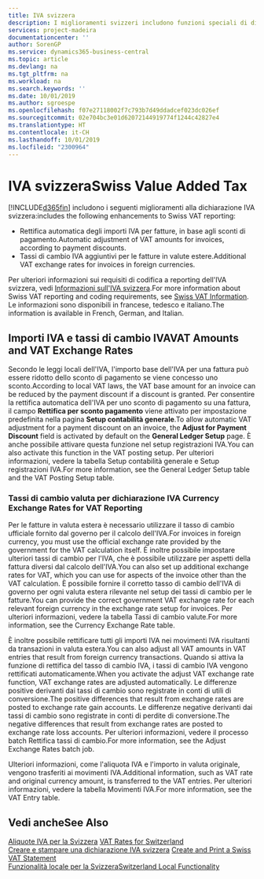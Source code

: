```yaml
---
title: IVA svizzera
description: I miglioramenti svizzeri includono funzioni speciali di dichiarazione IVA.
services: project-madeira
documentationcenter: ''
author: SorenGP
ms.service: dynamics365-business-central
ms.topic: article
ms.devlang: na
ms.tgt_pltfrm: na
ms.workload: na
ms.search.keywords: ''
ms.date: 10/01/2019
ms.author: sgroespe
ms.openlocfilehash: f07e27118002f7c793b7d49ddadcef023dc026ef
ms.sourcegitcommit: 02e704bc3e01d62072144919774f1244c42827e4
ms.translationtype: HT
ms.contentlocale: it-CH
ms.lasthandoff: 10/01/2019
ms.locfileid: "2300964"
---
```

# <a name="swiss-value-added-tax"></a><span data-ttu-id="22a47-103">IVA svizzera</span><span class="sxs-lookup"><span data-stu-id="22a47-103">Swiss Value Added Tax</span></span>
[!INCLUDE[d365fin](../../includes/d365fin_md.md)] <span data-ttu-id="22a47-104">includono i seguenti miglioramenti alla dichiarazione IVA svizzera:</span><span class="sxs-lookup"><span data-stu-id="22a47-104">includes the following enhancements to Swiss VAT reporting:</span></span>  

- <span data-ttu-id="22a47-105">Rettifica automatica degli importi IVA per fatture, in base agli sconti di pagamento.</span><span class="sxs-lookup"><span data-stu-id="22a47-105">Automatic adjustment of VAT amounts for invoices, according to payment discounts.</span></span>  
- <span data-ttu-id="22a47-106">Tassi di cambio IVA aggiuntivi per le fatture in valute estere.</span><span class="sxs-lookup"><span data-stu-id="22a47-106">Additional VAT exchange rates for invoices in foreign currencies.</span></span>  

<span data-ttu-id="22a47-107">Per ulteriori informazioni sui requisiti di codifica a reporting dell'IVA svizzera, vedi [Informazioni sull'IVA svizzera](https://www.estv.admin.ch/estv/en/home/estv-suissetax/sw-hersteller.html).</span><span class="sxs-lookup"><span data-stu-id="22a47-107">For more information about Swiss VAT reporting and coding requirements, see [Swiss VAT Information](https://www.estv.admin.ch/estv/en/home/estv-suissetax/sw-hersteller.html).</span></span> <span data-ttu-id="22a47-108">Le informazioni sono disponibili in francese, tedesco e italiano.</span><span class="sxs-lookup"><span data-stu-id="22a47-108">The information is available in French, German, and Italian.</span></span>  

## <a name="vat-amounts-and-vat-exchange-rates"></a><span data-ttu-id="22a47-109">Importi IVA e tassi di cambio IVA</span><span class="sxs-lookup"><span data-stu-id="22a47-109">VAT Amounts and VAT Exchange Rates</span></span>  
<span data-ttu-id="22a47-110">Secondo le leggi locali dell'IVA, l'importo base dell'IVA per una fattura può essere ridotto dello sconto di pagamento se viene concesso uno sconto.</span><span class="sxs-lookup"><span data-stu-id="22a47-110">According to local VAT laws, the VAT base amount for an invoice can be reduced by the payment discount if a discount is granted.</span></span> <span data-ttu-id="22a47-111">Per consentire la rettifica automatica dell'IVA per uno sconto di pagamento su una fattura, il campo **Rettifica per sconto pagamento** viene attivato per impostazione predefinita nella pagina **Setup contabilità generale**.</span><span class="sxs-lookup"><span data-stu-id="22a47-111">To allow automatic VAT adjustment for a payment discount on an invoice, the **Adjust for Payment Discount** field is activated by default on the **General Ledger Setup** page.</span></span> <span data-ttu-id="22a47-112">È anche possibile attivare questa funzione nel setup registrazioni IVA.</span><span class="sxs-lookup"><span data-stu-id="22a47-112">You can also activate this function in the VAT posting setup.</span></span> <span data-ttu-id="22a47-113">Per ulteriori informazioni, vedere la tabella Setup contabilità generale e Setup registrazioni IVA.</span><span class="sxs-lookup"><span data-stu-id="22a47-113">For more information, see the General Ledger Setup table and the VAT Posting Setup table.</span></span>  

### <a name="currency-exchange-rates-for-vat-reporting"></a><span data-ttu-id="22a47-114">Tassi di cambio valuta per dichiarazione IVA </span><span class="sxs-lookup"><span data-stu-id="22a47-114">Currency Exchange Rates for VAT Reporting</span></span>  
<span data-ttu-id="22a47-115">Per le fatture in valuta estera è necessario utilizzare il tasso di cambio ufficiale fornito dal governo per il calcolo dell'IVA.</span><span class="sxs-lookup"><span data-stu-id="22a47-115">For invoices in foreign currency, you must use the official exchange rate provided by the government for the VAT calculation itself.</span></span> <span data-ttu-id="22a47-116">È inoltre possibile impostare ulteriori tassi di cambio per l'IVA, che è possibile utilizzare per aspetti della fattura diversi dal calcolo dell'IVA.</span><span class="sxs-lookup"><span data-stu-id="22a47-116">You can also set up additional exchange rates for VAT, which you can use for aspects of the invoice other than the VAT calculation.</span></span> <span data-ttu-id="22a47-117">È possibile fornire il corretto tasso di cambio dell'IVA di governo per ogni valuta estera rilevante nel setup dei tassi di cambio per le fatture.</span><span class="sxs-lookup"><span data-stu-id="22a47-117">You can provide the correct government VAT exchange rate for each relevant foreign currency in the exchange rate setup for invoices.</span></span> <span data-ttu-id="22a47-118">Per ulteriori informazioni, vedere la tabella Tassi di cambio valute.</span><span class="sxs-lookup"><span data-stu-id="22a47-118">For more information, see the Currency Exchange Rate table.</span></span>  

<span data-ttu-id="22a47-119">È inoltre possibile rettificare tutti gli importi IVA nei movimenti IVA risultanti da transazioni in valuta estera.</span><span class="sxs-lookup"><span data-stu-id="22a47-119">You can also adjust all VAT amounts in VAT entries that result from foreign currency transactions.</span></span> <span data-ttu-id="22a47-120">Quando si attiva la funzione di rettifica del tasso di cambio IVA, i tassi di cambio IVA vengono rettificati automaticamente.</span><span class="sxs-lookup"><span data-stu-id="22a47-120">When you activate the adjust VAT exchange rate function, VAT exchange rates are adjusted automatically.</span></span> <span data-ttu-id="22a47-121">Le differenze positive derivanti dai tassi di cambio sono registrate in conti di utili di conversione.</span><span class="sxs-lookup"><span data-stu-id="22a47-121">The positive differences that result from exchange rates are posted to exchange rate gain accounts.</span></span> <span data-ttu-id="22a47-122">Le differenze negative derivanti dai tassi di cambio sono registrate in conti di perdite di conversione.</span><span class="sxs-lookup"><span data-stu-id="22a47-122">The negative differences that result from exchange rates are posted to exchange rate loss accounts.</span></span> <span data-ttu-id="22a47-123">Per ulteriori informazioni, vedere il processo batch Rettifica tassi di cambio.</span><span class="sxs-lookup"><span data-stu-id="22a47-123">For more information, see the Adjust Exchange Rates batch job.</span></span>  

<span data-ttu-id="22a47-124">Ulteriori informazioni, come l'aliquota IVA e l'importo in valuta originale, vengono trasferiti ai movimenti IVA.</span><span class="sxs-lookup"><span data-stu-id="22a47-124">Additional information, such as VAT rate and original currency amount, is transferred to the VAT entries.</span></span> <span data-ttu-id="22a47-125">Per ulteriori informazioni, vedere la tabella Movimenti IVA.</span><span class="sxs-lookup"><span data-stu-id="22a47-125">For more information, see the VAT Entry table.</span></span>  

## <a name="see-also"></a><span data-ttu-id="22a47-126">Vedi anche</span><span class="sxs-lookup"><span data-stu-id="22a47-126">See Also</span></span>  
 <span data-ttu-id="22a47-127">[Aliquote IVA per la Svizzera](vat-rates-for-switzerland.md) </span><span class="sxs-lookup"><span data-stu-id="22a47-127">[VAT Rates for Switzerland](vat-rates-for-switzerland.md) </span></span>  
 <span data-ttu-id="22a47-128">[Creare e stampare una dichiarazione IVA svizzera](how-to-create-and-print-a-swiss-vat-statement.md) </span><span class="sxs-lookup"><span data-stu-id="22a47-128">[Create and Print a Swiss VAT Statement](how-to-create-and-print-a-swiss-vat-statement.md) </span></span>  
 [<span data-ttu-id="22a47-129">Funzionalità locale per la Svizzera</span><span class="sxs-lookup"><span data-stu-id="22a47-129">Switzerland Local Functionality</span></span>](switzerland-local-functionality.md)   
